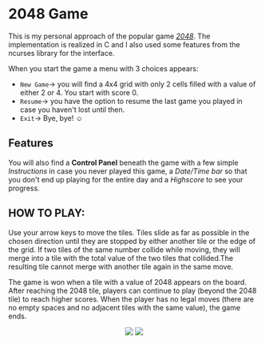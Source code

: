 # 2048 Game

This is my personal approach of the popular game [_2048_](https://2048game.com/). The implementation is realized in C and I also used some features from the ncurses library for the interface.

When you start the game a menu with 3 choices appears:

- `New Game`-> you will find a 4x4 grid with only 2 cells filled with a value of either 2 or 4. You start with score 0.
- `Resume`-> you have the option to resume the last game you played in case you haven't lost until then.
- `Exit`-> Bye, bye! :relaxed:

## Features
You will also find a __Control Panel__ beneath the game with a few simple *Instructions* in case you never played this game, a *Date/Time bar* so that you don't end up playing for the entire day and a *Highscore* to see your progress.

## HOW TO PLAY: 

Use your arrow keys to move the tiles. Tiles slide as far as possible in the chosen direction until they are stopped by either another tile or the edge of the grid. If two tiles of the same number collide while moving, they will merge into a tile with the total value of the two tiles that collided.The resulting tile cannot merge with another tile again in the same move.

The game is won when a tile with a value of 2048 appears on the board. After reaching the 2048 tile, players can continue to play (beyond the 2048 tile) to reach higher scores. When the player has no legal moves (there are no empty spaces and no adjacent tiles with the same value), the game ends.

<p align="center">
  <img src="https://i.imgur.com/odSLwpp.png"/>
  <img src="https://i.imgur.com/8kfBtkR.png"/>
</p>
